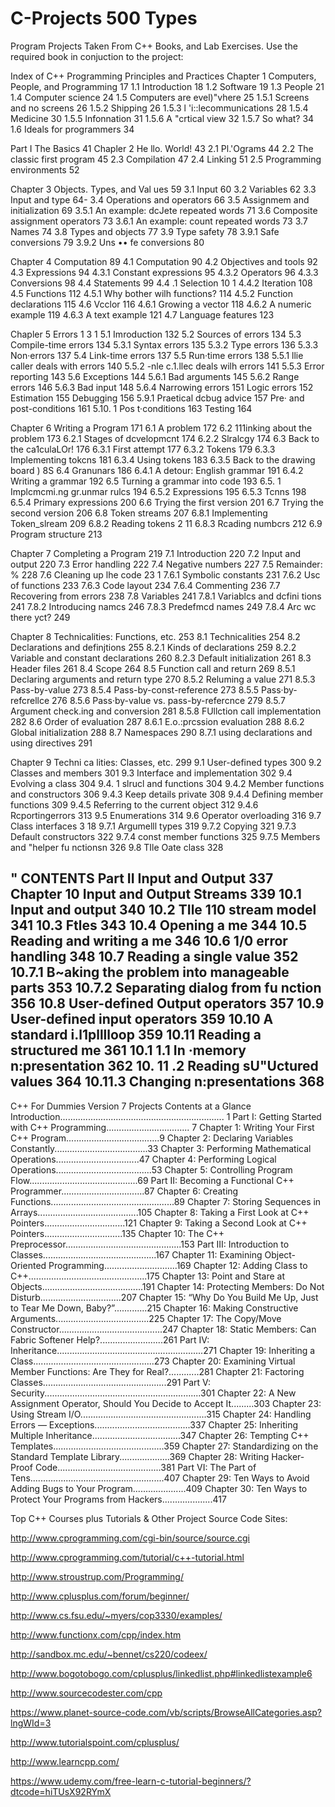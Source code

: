 # C-Projects 500 Types
Program Projects Taken From C++ Books, and Lab Exercises. Use the required book in conjuction to the project:

Index of C++ Programming Principles and Practices
Chapter 1 Computers, People, and Programming 17
1.1 Introduction 18
1.2 Software 19
1.3 People 21
1.4 Computer science 24
1.5 Computers are evel)"vhere 25
1.5.1 Screens and no screens 26
1.5.2 Shipping 26
1.5.3 l 'i::lecommunications 28
1.5.4 Medicine 30
1.5.5 lnfonnation 31
1.5.6 A "crtical view 32
1.5.7 So what? 34
1.6 Ideals for programmers 34

Part I The Basics 41
Chapler 2 He llo. World! 43
2.1 Pl.'Ograms 44
2.2 The classic first program 45
2.3 Compilation 47
2.4 Linking 51
2.5 Programming environments 52

Chapter 3 Objects. Types, and Val ues 59
3.1 Input 60
3.2 Variables 62
3.3 Input and type 64-
3.4 Operations and operators 66
3.5 Assignmem and initialization 69
3.5.1 An example: dcJete repeated words 71
3.6 Composite assignment operators 73
3.6.1 An example: count repeated words 73
3.7 Names 74
3.8 Types and objects 77
3.9 Type safety 78
3.9.1 Safe conversions 79
3.9.2 Uns •• fe conversions 80

Chapter 4 Computation 89
4.1 Computation 90
4.2 Objectives and tools 92
4.3 Expressions 94
4.3.1 Constant expressions 95
4.3.2 Operators 96
4.3.3 Conversions 98
4.4 Statements 99
4.4 .1 Selection 10 1
4.4.2 Iteration 108
4.5 Functions 112
4.5.1 Why bother wilh functions? 114
4.5.2 Function declarations 115
4.6 Vcclor 116
4.6.1 Growing a vector 118
4.6.2 A numeric example 119
4.6.3 A text example 121
4.7 Language features 123

Chapler 5 Errors 1 3 1
5.1 Imroduction 132
5.2 Sources of errors 134
5.3 Compile-time errors 134
5.3.1 Syntax errors 135
5.3.2 Type errors 136
5.3.3 Non·errors 137
5.4 Link-time errors 137
5.5 Run·time errors 138
5.5.1 llie caller deals with errors 140
5.5.2 -nle c.1.llec deals wilh errors 141
5.5.3 Error reporting 143
5.6 Exceptions 144
5.6.1 Bad arguments 145
5.6.2 Range errors 146
5.6.3 Bad input 148
5.6.4 Narrowing errors 151
Logic errors 152
Estimation 155
Debugging 156
5.9.1 Praetical dcbug advice 157
Pre· and post-conditions 161
5.10. 1 Pos t·conditions 163
Testing 164

Chapter 6 Writing a Program 171
6.1 A problem 172
6.2 111inking about the problem 173
6.2.1 Stages of dcvelopmcnt 174
6.2.2 Slralcgy 174
6.3 Back to the ca1culaLOr! 176
6.3.1 First attempt 177
6.3.2 Tokens 179
6.3.3 Implementing tokcns 181
6.3.4 Using tokens 183
6.3.5 Back to the drawing board ) 8S
6.4 Granunars 186
6.4.1 A detour: English grammar 191
6.4.2 Writing a grammar 192
6.5 Turning a grammar into code 193
6.5. 1 Implcmcmi.ng gr.unmar rulcs 194
6.5.2 Expressions 195
6.5.3 Tcnns 198
6.5.4 Primary expressions 200
6.6 Trying the first version 201
6.7 Trying the second version 206
6.8 Token streams 207
6.8.1 Implementing Token_slream 209
6.8.2 Reading tokens 2 11
6.8.3 Rcading numbcrs 212
6.9 Program structure 213

Chapter 7 Completing a Program 219
7.1 Introduction 220
7.2 Input and output 220
7.3 Error handling 222
7.4 Negative numbers 227
7.5 Remainder: % 228
7.6 Cleaning up lhe code 23 1
7.6.1 Symbolic constants 231
7.6.2 Usc of functions 233
7.6.3 Code layout 234
7.6.4 Commenting 236
7.7 Recovering from errors 238
7.8 Variables 241
7.8.1 Variablcs and dcfini tions 241
7.8.2 Introducing namcs 246
7.8.3 Predefmcd names 249
7.8.4 Arc wc there yct? 249

Chapter 8 Technicalities: Functions, etc. 253
8.1 Technicalities 254
8.2 Declarations and definjtions 255
8.2.1 Kinds of declarations 259
8.2.2 Variable and constant declarations 260
8.2.3 Default initialization 261
8.3 Header files 261
8.4 Scope 264
8.5 Function call and return 269
8.5.1 Declaring arguments and return type 270
8.5.2 Reluming a value 271
8.5.3 Pass-by-value 273
8.5.4 Pass-by-const-reference 273
8.5.5 Pass·by-refcrellce 276
8.5.6 Pass·by-value vs. pass-by-refercnce 279
8.5.7 Argument check.ing and conversion 281
8.5.8 FUllction call implementation 282
8.6 Order of evaluation 287
8.6.1 E.o.:prcssion evaluation 288
8.6.2 Global initialization 288
8.7 Namespaces 290
8.7.1 using declarations and using directives 291

Chapter 9 Techni ca lities: Classes, etc. 299
9.1 User-defined types 300
9.2 Classes and members 301
9.3 Interface and implementation 302
9.4 Evolving a class 304
9.4. 1 slrucl and functions 304
9.4.2 Member functions and constructors 306
9.4.3 Keep details private 308
9.4.4 Defining member functions 309
9.4.5 Referring to the current object 312
9.4.6 Rcportingerrors 313
9.5 Enumerations 314
9.6 Operator overloading 316
9.7 Class interfaces 3 18
9.7.1 Argumelll types 319
9.7.2 Copying 321
9.7.3 Default constructors 322
9.7.4 const member functions 325
9.7.5 Members and "helper fu nctionsn 326
9.8 TIle Oate class 328

" CONTENTS
Part II Input and Output 337
Chapter 10 Input and Output Streams 339
10.1 Input and output 340
10.2 TIle 110 stream model 341
10.3 Ftles 343
10.4 Opening a me 344
10.5 Reading and writing a me 346
10.6 1/0 error handling 348
10.7 Reading a single value 352
10.7.1 B~aking the problem into manageable parts 353
10.7.2 Separating dialog from fu nction 356
10.8 User-defined Output operators 357
10.9 User-defined input operators 359
10.10 A standard i.l1plllloop 359
10.11 Reading a structured me 361
10.1 1.1 In ·memory n:presentation 362
10. 11 .2 Reading sU"Uctured values 364
10.11.3 Changing n:presentations 368
--------------------------------------------------------------
C++ For Dummies Version 7 Projects 
Contents at a Glance
Introduction................................................................. 1
Part I: Getting Started with C++ Programming................................. 7
Chapter 1: Writing Your First C++ Program.....................................9
Chapter 2: Declaring Variables Constantly.....................................33
Chapter 3: Performing Mathematical Operations.................................47
Chapter 4: Performing Logical Operations......................................53
Chapter 5: Controlling Program Flow...........................................69
Part II: Becoming a Functional C++ Programmer.................................87
Chapter 6: Creating Functions.................................................89
Chapter 7: Storing Sequences in Arrays........................................105
Chapter 8: Taking a First Look at C++ Pointers................................121
Chapter 9: Taking a Second Look at C++ Pointers...............................135
Chapter 10: The C++ Preprocessor..............................................153
Part III: Introduction to Classes.............................................167
Chapter 11: Examining Object-Oriented Programming.............................169
Chapter 12: Adding Class to C++...............................................175
Chapter 13: Point and Stare at Objects........................................191
Chapter 14: Protecting Members: Do Not Disturb................................207
Chapter 15: “Why Do You Build Me Up, Just to Tear Me Down, Baby?”.............215
Chapter 16: Making Constructive Arguments.....................................225
Chapter 17: The Copy/Move Constructor.........................................247
Chapter 18: Static Members: Can Fabric Softener Help?.........................261
Part IV: Inheritance..........................................................271
Chapter 19: Inheriting a Class................................................273
Chapter 20: Examining Virtual Member Functions: Are They for Real?............281
Chapter 21: Factoring Classes.................................................291
Part V: Security..............................................................301
Chapter 22: A New Assignment Operator, Should You Decide to Accept It.........303
Chapter 23: Using Stream I/O..................................................315
Chapter 24: Handling Errors — Exceptions......................................337
Chapter 25: Inheriting Multiple Inheritance...................................347
Chapter 26: Tempting C++ Templates............................................359
Chapter 27: Standardizing on the Standard Template Library....................369
Chapter 28: Writing Hacker-Proof Code.........................................381
Part VI: The Part of Tens.....................................................407
Chapter 29: Ten Ways to Avoid Adding Bugs to Your Program.....................409
Chapter 30: Ten Ways to Protect Your Programs from Hackers....................417

Top C++ Courses plus Tutorials &
Other Project Source Code Sites:

http://www.cprogramming.com/cgi-bin/source/source.cgi

http://www.cprogramming.com/tutorial/c++-tutorial.html

http://www.stroustrup.com/Programming/

http://www.cplusplus.com/forum/beginner/

http://www.cs.fsu.edu/~myers/cop3330/examples/

http://www.functionx.com/cpp/index.htm

http://sandbox.mc.edu/~bennet/cs220/codeex/

http://www.bogotobogo.com/cplusplus/linkedlist.php#linkedlistexample6

http://www.sourcecodester.com/cpp

https://www.planet-source-code.com/vb/scripts/BrowseAllCategories.asp?lngWId=3

http://www.tutorialspoint.com/cplusplus/

http://www.learncpp.com/

https://www.udemy.com/free-learn-c-tutorial-beginners/?dtcode=hiTUsX92RYmX
